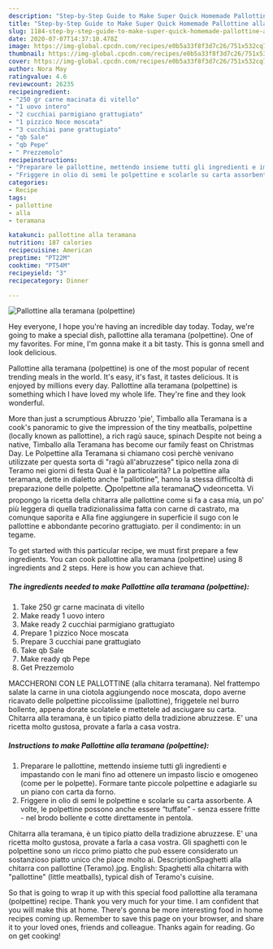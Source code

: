 ```yaml
---
description: "Step-by-Step Guide to Make Super Quick Homemade Pallottine alla teramana (polpettine)"
title: "Step-by-Step Guide to Make Super Quick Homemade Pallottine alla teramana (polpettine)"
slug: 1184-step-by-step-guide-to-make-super-quick-homemade-pallottine-alla-teramana-polpettine
date: 2020-07-07T14:37:10.478Z
image: https://img-global.cpcdn.com/recipes/e0b5a33f8f3d7c26/751x532cq70/pallottine-alla-teramana-polpettine-recipe-main-photo.jpg
thumbnail: https://img-global.cpcdn.com/recipes/e0b5a33f8f3d7c26/751x532cq70/pallottine-alla-teramana-polpettine-recipe-main-photo.jpg
cover: https://img-global.cpcdn.com/recipes/e0b5a33f8f3d7c26/751x532cq70/pallottine-alla-teramana-polpettine-recipe-main-photo.jpg
author: Nora May
ratingvalue: 4.6
reviewcount: 26235
recipeingredient:
- "250 gr carne macinata di vitello"
- "1 uovo intero"
- "2 cucchiai parmigiano grattugiato"
- "1 pizzico Noce moscata"
- "3 cucchiai pane grattugiato"
- "qb Sale"
- "qb Pepe"
- " Prezzemolo"
recipeinstructions:
- "Preparare le pallottine, mettendo insieme tutti gli ingredienti e impastando con le mani fino ad ottenere un impasto liscio e omogeneo (come per le polpette). Formare tante piccole polpettine e adagiarle su un piano con carta da forno."
- "Friggere in olio di semi le polpettine e scolarle su carta assorbente. A volte, le polpettine possono anche essere “tuffate” - senza essere fritte - nel brodo bollente e cotte direttamente in pentola."
categories:
- Recipe
tags:
- pallottine
- alla
- teramana

katakunci: pallottine alla teramana 
nutrition: 187 calories
recipecuisine: American
preptime: "PT22M"
cooktime: "PT54M"
recipeyield: "3"
recipecategory: Dinner

---
```



![Pallottine alla teramana (polpettine)](https://img-global.cpcdn.com/recipes/e0b5a33f8f3d7c26/751x532cq70/pallottine-alla-teramana-polpettine-recipe-main-photo.jpg)

Hey everyone, I hope you're having an incredible day today. Today, we're going to make a special dish, pallottine alla teramana (polpettine). One of my favorites. For mine, I'm gonna make it a bit tasty. This is gonna smell and look delicious.

Pallottine alla teramana (polpettine) is one of the most popular of recent trending meals in the world. It's easy, it's fast, it tastes delicious. It is enjoyed by millions every day. Pallottine alla teramana (polpettine) is something which I have loved my whole life. They're fine and they look wonderful.

More than just a scrumptious Abruzzo &#39;pie&#39;, Timballo alla Teramana is a cook&#39;s panoramic to give the impression of the tiny meatballs, polpettine (locally known as pallottine), a rich ragù sauce, spinach Despite not being a native, Timballo alla Teramana has become our family feast on Christmas Day. Le Polpettine alla Teramana si chiamano così perchè venivano utilizzate per questa sorta di &#34;ragù all&#39;abruzzese&#34; tipico nella zona di Teramo nei giorni di festa Qual è la particolarità? La polpettine alla teramana, dette in dialetto anche &#34;pallottine&#34;, hanno la stessa difficoltà di preparazione delle polpette. ⭕polpettıne alla teramana⭕ vıdeorıcetta. Vi propongo la ricetta della chitarra alle pallottine come si fa a casa mia, un po&#39; più leggera di quella tradizionalissima fatta con carne di castrato, ma comunque saporita e Alla fine aggiungere in superficie il sugo con le pallottine e abbondante pecorino grattugiato. per il condimento: in un tegame.


To get started with this particular recipe, we must first prepare a few ingredients. You can cook pallottine alla teramana (polpettine) using 8 ingredients and 2 steps. Here is how you can achieve that.

<!--inarticleads1-->

##### The ingredients needed to make Pallottine alla teramana (polpettine):

1. Take 250 gr carne macinata di vitello
1. Make ready 1 uovo intero
1. Make ready 2 cucchiai parmigiano grattugiato
1. Prepare 1 pizzico Noce moscata
1. Prepare 3 cucchiai pane grattugiato
1. Take qb Sale
1. Make ready qb Pepe
1. Get  Prezzemolo


MACCHERONI CON LE PALLOTTINE (alla chitarra teramana). Nel frattempo salate la carne in una ciotola aggiungendo noce moscata, dopo averne ricavato delle polpettine piccolissime (pallottine), friggetele nel burro bollente, appena dorate scolatele e mettetele ad asciugare su carta. Chitarra alla teramana, è un tipico piatto della tradizione abruzzese. E&#39; una ricetta molto gustosa, provate a farla a casa vostra. 

<!--inarticleads2-->

##### Instructions to make Pallottine alla teramana (polpettine):

1. Preparare le pallottine, mettendo insieme tutti gli ingredienti e impastando con le mani fino ad ottenere un impasto liscio e omogeneo (come per le polpette). Formare tante piccole polpettine e adagiarle su un piano con carta da forno.
1. Friggere in olio di semi le polpettine e scolarle su carta assorbente. A volte, le polpettine possono anche essere “tuffate” - senza essere fritte - nel brodo bollente e cotte direttamente in pentola.


Chitarra alla teramana, è un tipico piatto della tradizione abruzzese. E&#39; una ricetta molto gustosa, provate a farla a casa vostra. Gli spaghetti con le polpettine sono un ricco primo piatto che può essere considerato un sostanzioso piatto unico che piace molto ai. DescriptionSpaghetti alla chitarra con pallottine (Teramo).jpg. English: Spaghetti alla chitarra with &#34;pallottine&#34; (little meatballs), typical dish of Teramo&#39;s cuisine. 

So that is going to wrap it up with this special food pallottine alla teramana (polpettine) recipe. Thank you very much for your time. I am confident that you will make this at home. There's gonna be more interesting food in home recipes coming up. Remember to save this page on your browser, and share it to your loved ones, friends and colleague. Thanks again for reading. Go on get cooking!
